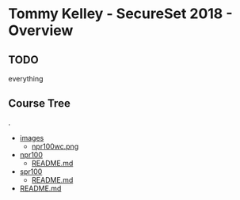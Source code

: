 # Tommy Kelley - SecureSet 2018 - Overview

## TODO
everything


## Course Tree

.
 * [images](./images)
   * [npr100wc.png](./images/npr100wc.png)
 * [npr100](./npr100)
   * [README.md](./npr100/README.md)
 * [spr100](./spr100)
   * [README.md](./spr100/README.md)
 * [README.md](./README.md)